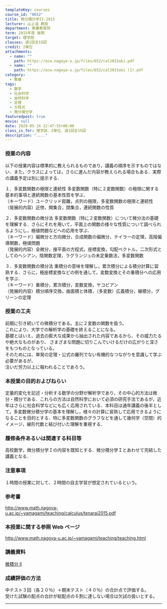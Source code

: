 ```yaml
---
templateKey: courses
course_id: "0652"
title: 微分積分学II-2015
lecturer: 山上滋 教授
department: 教養教育院
term: 2015年度 後期
target: 理学部
classes: 週1回全15回
credit: 2単位
attachments:
  - name: ""
    path: https://ocw.nagoya-u.jp/files/652/cal2015aki.pdf
  - name: ""
    path: https://ocw.nagoya-u.jp/files/652/cal2015aki (1).pdf
category:
  - 教養
tags:
  - 数学
  - 社会科学
  - 自然科学
  - 定理
  - 方程式
  - 微分積分学
featuredpost: true
movie: null
date: 2020-05-16 22:47:55+00:00
class_is_for: 理学部、2単位、週1回全15回
description: "...."
---
```


### 授業の内容

以下の授業内容は標準的に教えられるものであり，講義の順序を示すものではない．また，クラスによっては，さらに進んだ内容が教えられる場合もある．実際の講義予定は別に提示する．

１．多変数関数の極限と連続性 多変数関数（特に２変数関数）の極限に関する基本的事項と連続関数の基本性質を学ぶ．  
（キーワード）ユークリッド距離，点列の極限，多変数関数の極限と連続性  
（発展的内容）近傍，開集合，閉集合，連続関数の性質

２．多変数関数の微分法 多変数関数（特に２変数関数）について微分法の基礎を理解する．さらにそれを用いて，平面上の関数の様々な性質について調べられるようにし，極値問題などへの応用を学ぶ．  
（キーワード）偏微分と方向微分，合成関数の偏微分，テイラーの定理，高階偏導関数，極値問題  
（発展的内容）全微分，接平面の方程式，座標変換，勾配ベクトル，二次形式としてのヘシアン，陰関数定理，ラグランジュの未定乗数法，多変数関数

３．多変数関数の積分法 重積分の意味を理解し，累次積分による積分計算に習熟する．さらに，極座標変換などの例を通して，変数変換とその重積分への応用を学ぶ．  
（キーワード）重積分，累次積分，変数変換，ヤコビアン  
（発展的内容）積分順序交換，曲面積と体積，（多変数）広義積分，線積分，グリーンの定理

### 授業の工夫

<p>
前期に引き続いての微積分である。主に２変数の関数を扱う。<br>
これにより、大学での解析学の基礎を終えることになる。<br>
基礎とはいえ、過去の膨大な成果から抽出された内容であるから、その威力たるや絶大なものがあり、
さまざまな問題に切りこんでいけるだけの広がりと深さをもつものとなっている。<br>
そのためには、単発の定理・公式の羅列でない有機的なつながりを意識して学ぶ必要があるが、<br>
注いだ労力以上に報われることであろう。
</p>

### 本授業の目的およびねらい

定量的変化を記述・分析する数学の分野が解析学であり，その中心的方法は微分・積分である．これらの方法は自然科学において必須の研究手法であるが，近年はさらに社会科学などにも広く応用されている．本科目は通年講義の後半として，多変数微分積分学の基本を理解し，様々の計算に習熟して応用できるようになることを目的とする．特に多変数関数のグラフなどを通して幾何学（空間）的イメージ，線形代数と結び付いた理解を重視する．

### 履修条件あるいは関連する科目等

高校数学，微分積分学Ｉの内容を既知とする．微分積分学Ｉとあわせて完結した講義となる．

### 注意事項

１時間の授業に対して、２時間の自主学習が想定されているという。

### 参考書

<a href="http://www.math.nagoya-u.ac.jp/~yamagami/teaching/calculus/tenarai2015.pdf">http://www.math.nagoya-u.ac.jp/~yamagami/teaching/calculus/tenarai2015.pdf</a>

### 本授業に関する参照 Web ページ

<a href="http://www.math.nagoya-u.ac.jp/~yamagami/teaching/teaching.html">http://www.math.nagoya-u.ac.jp/~yamagami/teaching/teaching.html</a>

### 講義資料

[微積分 Ⅱ](<https://ocw.nagoya-u.jp/files/652/cal2015aki.(1).pdf>)

### 成績評価の方法

<p>
中テスト３回（各２０％）＋期末テスト（４０％）の合計点で評価する。 <br>
受けた試験の配点の合計が総配点の６割に達しない場合は欠試の扱いとする。
</p>

---
